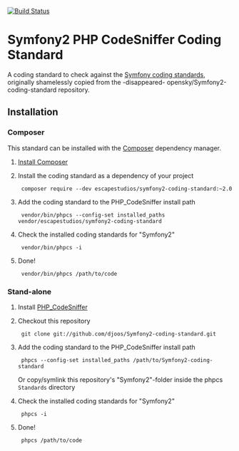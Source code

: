 [![Build Status](https://secure.travis-ci.org/djoos/Symfony2-coding-standard.png)](http://travis-ci.org/djoos/Symfony2-coding-standard)

# Symfony2 PHP CodeSniffer Coding Standard

A coding standard to check against the [Symfony coding standards](http://symfony.com/doc/current/contributing/code/standards.html), originally shamelessly copied from the -disappeared- opensky/Symfony2-coding-standard repository.

## Installation

### Composer

This standard can be installed with the [Composer](https://getcomposer.org/) dependency manager.

1. [Install Composer](https://getcomposer.org/doc/00-intro.md)

2. Install the coding standard as a dependency of your project

        composer require --dev escapestudios/symfony2-coding-standard:~2.0

3. Add the coding standard to the PHP_CodeSniffer install path

        vendor/bin/phpcs --config-set installed_paths vendor/escapestudios/symfony2-coding-standard

4. Check the installed coding standards for "Symfony2"

        vendor/bin/phpcs -i

5. Done!

        vendor/bin/phpcs /path/to/code

### Stand-alone

1. Install [PHP_CodeSniffer](https://github.com/squizlabs/PHP_CodeSniffer)

2. Checkout this repository 

        git clone git://github.com/djoos/Symfony2-coding-standard.git

3. Add the coding standard to the PHP_CodeSniffer install path

        phpcs --config-set installed_paths /path/to/Symfony2-coding-standard

   Or copy/symlink this repository's "Symfony2"-folder inside the phpcs `Standards` directory

4. Check the installed coding standards for "Symfony2"

        phpcs -i

5. Done!

        phpcs /path/to/code

